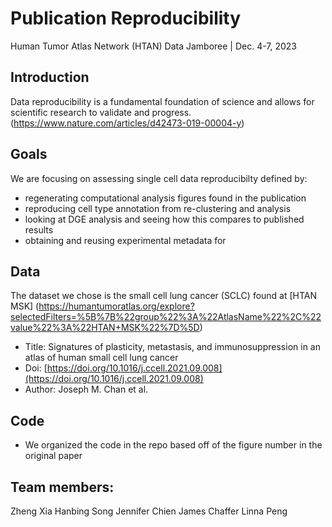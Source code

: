 # Publication Reproducibility
Human Tumor Atlas Network (HTAN) Data Jamboree | Dec. 4-7, 2023

## Introduction 
Data reproducibility is a fundamental foundation of science and allows for scientific research to validate and progress.  (https://www.nature.com/articles/d42473-019-00004-y)

## Goals
We are focusing on assessing single cell data reproducibilty defined by:
- regenerating computational analysis figures found in the publication
- reproducing cell type annotation from re-clustering and analysis
- looking at DGE analysis and seeing how this compares to published results
- obtaining and reusing experimental metadata for 

## Data
The dataset we chose is the small cell lung cancer (SCLC) found at [HTAN MSK] (https://humantumoratlas.org/explore?selectedFilters=%5B%7B%22group%22%3A%22AtlasName%22%2C%22value%22%3A%22HTAN+MSK%22%7D%5D)
- Title: Signatures of plasticity, metastasis, and immunosuppression in an atlas of human small cell lung cancer
- Doi: [https://doi.org/10.1016/j.ccell.2021.09.008](https://doi.org/10.1016/j.ccell.2021.09.008)
- Author: Joseph M. Chan et al.

## Code
- We organized the code in the repo based off of the figure number in the original paper

## Team members:

Zheng Xia
Hanbing Song
Jennifer Chien
James Chaffer
Linna Peng